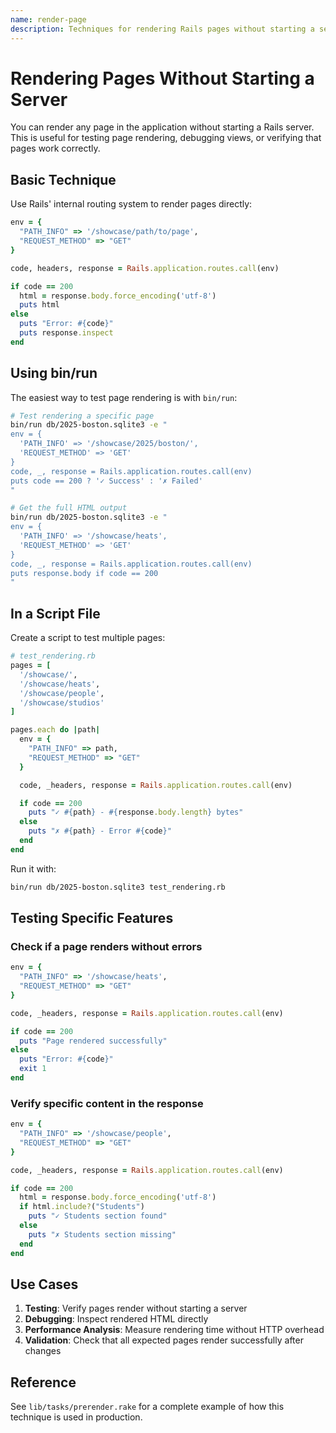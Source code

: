 ```yaml
---
name: render-page
description: Techniques for rendering Rails pages without starting a server using the internal routing system. Use when the user needs to test page rendering, debug views, verify page correctness, or analyze rendering performance without HTTP overhead.
---
```


# Rendering Pages Without Starting a Server

You can render any page in the application without starting a Rails server. This is useful for testing page rendering, debugging views, or verifying that pages work correctly.

## Basic Technique

Use Rails' internal routing system to render pages directly:

```ruby
env = {
  "PATH_INFO" => '/showcase/path/to/page',
  "REQUEST_METHOD" => "GET"
}

code, headers, response = Rails.application.routes.call(env)

if code == 200
  html = response.body.force_encoding('utf-8')
  puts html
else
  puts "Error: #{code}"
  puts response.inspect
end
```

## Using bin/run

The easiest way to test page rendering is with `bin/run`:

```bash
# Test rendering a specific page
bin/run db/2025-boston.sqlite3 -e "
env = {
  'PATH_INFO' => '/showcase/2025/boston/',
  'REQUEST_METHOD' => 'GET'
}
code, _, response = Rails.application.routes.call(env)
puts code == 200 ? '✓ Success' : '✗ Failed'
"

# Get the full HTML output
bin/run db/2025-boston.sqlite3 -e "
env = {
  'PATH_INFO' => '/showcase/heats',
  'REQUEST_METHOD' => 'GET'
}
code, _, response = Rails.application.routes.call(env)
puts response.body if code == 200
"
```

## In a Script File

Create a script to test multiple pages:

```ruby
# test_rendering.rb
pages = [
  '/showcase/',
  '/showcase/heats',
  '/showcase/people',
  '/showcase/studios'
]

pages.each do |path|
  env = {
    "PATH_INFO" => path,
    "REQUEST_METHOD" => "GET"
  }

  code, _headers, response = Rails.application.routes.call(env)

  if code == 200
    puts "✓ #{path} - #{response.body.length} bytes"
  else
    puts "✗ #{path} - Error #{code}"
  end
end
```

Run it with:

```bash
bin/run db/2025-boston.sqlite3 test_rendering.rb
```

## Testing Specific Features

### Check if a page renders without errors

```ruby
env = {
  "PATH_INFO" => '/showcase/heats',
  "REQUEST_METHOD" => "GET"
}

code, _headers, response = Rails.application.routes.call(env)

if code == 200
  puts "Page rendered successfully"
else
  puts "Error: #{code}"
  exit 1
end
```

### Verify specific content in the response

```ruby
env = {
  "PATH_INFO" => '/showcase/people',
  "REQUEST_METHOD" => "GET"
}

code, _headers, response = Rails.application.routes.call(env)

if code == 200
  html = response.body.force_encoding('utf-8')
  if html.include?("Students")
    puts "✓ Students section found"
  else
    puts "✗ Students section missing"
  end
end
```

## Use Cases

1. **Testing**: Verify pages render without starting a server
2. **Debugging**: Inspect rendered HTML directly
3. **Performance Analysis**: Measure rendering time without HTTP overhead
4. **Validation**: Check that all expected pages render successfully after changes

## Reference

See `lib/tasks/prerender.rake` for a complete example of how this technique is used in production.
